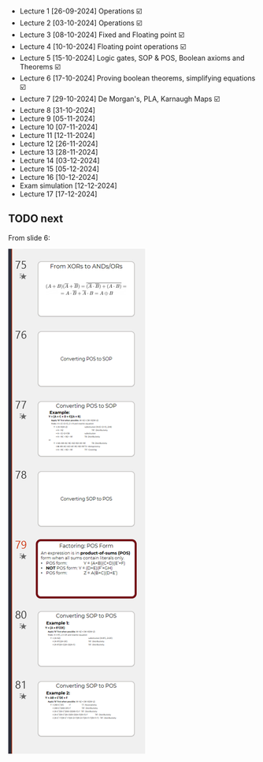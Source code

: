 - Lecture 1 [26-09-2024] Operations ☑️
- Lecture 2 [03-10-2024] Operations ☑️
- Lecture 3 [08-10-2024] Fixed and Floating point ☑️
- Lecture 4 [10-10-2024] Floating point operations ☑️
- Lecture 5 [15-10-2024] Logic gates, SOP & POS, Boolean axioms and Theorems ☑️
- Lecture 6 [17-10-2024] Proving boolean theorems, simplifying equations ☑️
- Lecture 7 [29-10-2024] De Morgan's, PLA, Karnaugh Maps ☑️
- Lecture 8 [31-10-2024] 
- Lecture 9 [05-11-2024] 
- Lecture 10 [07-11-2024] 
- Lecture 11 [12-11-2024] 
- Lecture 12 [26-11-2024] 
- Lecture 13 [28-11-2024] 
- Lecture 14 [03-12-2024] 
- Lecture 15 [05-12-2024] 
- Lecture 16 [10-12-2024] 
- Exam simulation [12-12-2024] 
- Lecture 17 [17-12-2024] 

## TODO next

From slide 6:

![](../z_images/Pasted%20image%2020241215134858.png)